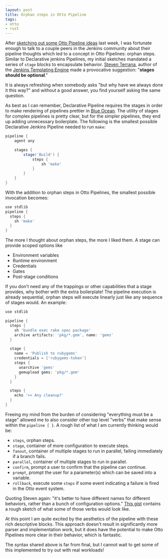 ```yaml
---
layout: post
title: Orphan steps in Otto Pipeline
tags:
- otto
- rust
---
```


After [sketching out some Otto Pipeline
ideas](/2020/11/06/pipeline-syntax-for-otto.html) last week, I was fortunate
enough to talk to a couple peers in the Jenkins community about their pipeline
thoughts which led to a concept in Otto Pipelines: orphan steps. Similar to
Declarative jenkins Pipelines, my initial sketches mandated a series of `stage`
blocks to encapsulate behavior. [Steven
Terrana](https://github.com/steven-terrana), author of the [Jenkins Templating
Engine](https://www.jenkins.io/blog/2019/05/09/templating-engine/) made a
provocative suggestion: "**stages should be optional**."

It is always refreshing when somebody asks "but why have we always done it this
way?" and without a good answer, you find yourself asking the same question.

As best as I can remember, Declarative Pipeline requires the stages in order to
make rendering of pipelines prettier in [Blue
Ocean](https://www.jenkins.io/projects/blueocean/). The utility of stages for complex pipelines is pretty clear, but for the simpler pipelines, they end up adding unnecessary boilerplate. The following is the smallest possible Declarative Jenkins Pipeline needed to run `make`:

```groovy
pipeline {
    agent any

    stages {
        stage('Build') {
            steps {
                sh 'make'
            }
        }
    }
}
```

With the addition to orphan steps in Otto Pipelines, the smallest possible
invocation becomes:

```groovy
use stdlib
pipeline {
  steps {
    sh 'make'
  }
}
```

The more I thought about orphan steps, the more I liked them. A stage can provide scoped options like

* Environment variables
* Runtime environment
* Credentials
* Gates
* Post-stage conditions

If you don't need any of the trappings or other capabilities that a stage
provides, why bother with the extra boilerplate! The pipeline execution is
already sequential, orphan steps will execute linearly just like any sequence
of stages would. An example:

```groovy
use stdlib

pipeline {
  steps {
    sh 'bundle exec rake spec package'
    archive artifacts: 'pkg/*.gem', name: 'gems'
  }

  stage {
    name = 'Publish to rubygems'
    credentials = ['rubygems-token']
    steps {
      unarchive 'gems'
      gemupload gems: 'pkg/*.gem'
    }
  }

  steps {
    echo '>> Any cleanup?'
  }
}
```

Freeing my mind from the burden of considering "everything must be a stage"
allowed me to also consider other top level "verbs" that make sense within the
`pipeline [ }`. A rough list of what I am currently thinking would be:

* `steps`, orphan steps.
* `stage`, container of more configuration to execute steps.
* `fanout`, container of multiple stages to run in parallel, failing immediately if a branch fails.
* `parallel`, container of multiple stages to run in parallel.
* `confirm`, prompt a user to confirm that the pipeline can continue.
* `prompt`, prompt the user for a parameter(s) which can be saved into a variable.
* `rollback`, execute some `steps` if some event indicating a failure is fired in the Otto event system.

Quoting Steven again: "it's better to have different names for different
behaviors, rather than a bunch of configuration options." [This
gist](https://gist.github.com/rtyler/0f7878bb3116b28e74afaa72dc9fc0b1) contains
a rough sketch of what some of those verbs would look like. 

At this point I am quite excited by the aesthetics of the pipeline with these
rich descriptive blocks. This approach doesn't result in significantly more
parser and implementation work, but it does have the potential to make Otto
Pipelines more clear in their behavior, which is fantastic.

The syntax shared above is far from final, but I cannot wait to get some of
this implemented to try out with real workloads!
